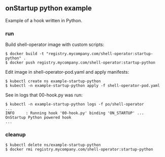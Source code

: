 ## onStartup python example

Example of a hook written in Python.

### run

Build shell-operator image with custom scripts:

```
$ docker build -t "registry.mycompany.com/shell-operator:startup-python" .
$ docker push registry.mycompany.com/shell-operator:startup-python
```

Edit image in shell-operator-pod.yaml and apply manifests:

```
$ kubectl create ns example-startup-python 
$ kubectl -n example-startup-python apply -f shell-operator-pod.yaml
```

See in logs that 00-hook.py was run:

```
$ kubectl -n example-startup-python logs -f po/shell-operator
...
INFO     : Running hook '00-hook.py' binding 'ON_STARTUP' ...
OnStartup Python powered hook
...
```

### cleanup

```
$ kubectl delete ns/example-startup-python
$ docker rmi registry.mycompany.com/shell-operator:startup-python
```
